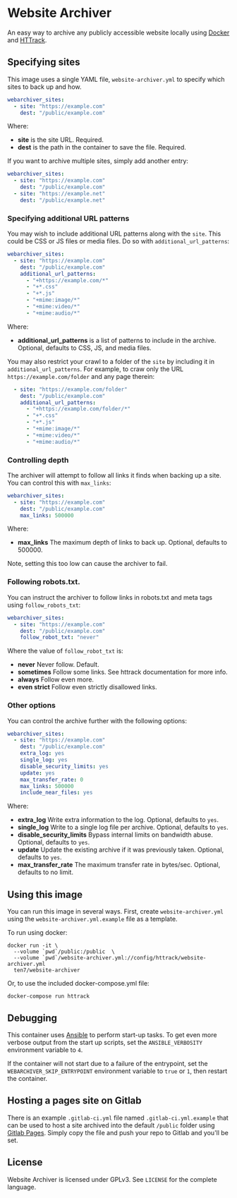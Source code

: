# Website Archiver
An easy way to archive any publicly accessible website locally using [Docker](https://docker.com/) and [HTTrack](https://www.httrack.com/).

## Specifying sites

This image uses a single YAML file, `website-archiver.yml` to specify which sites to back up and how.

```yaml
webarchiver_sites:
  - site: "https://example.com"
    dest: "/public/example.com"
```

Where:
* **site** is the site URL. Required.
* **dest** is the path in the container to save the file. Required.

If you want to archive multiple sites, simply add another entry:

```yaml
webarchiver_sites:
  - site: "https://example.com"
    dest: "/public/example.com"
  - site: "https://example.net"
    dest: "/public/example.net"

```


### Specifying additional URL patterns

You may wish to include additional URL patterns along with the `site`. This could be CSS or JS files or media files. Do so with `additional_url_patterns`:

```yaml
webarchiver_sites:
  - site: "https://example.com"
    dest: "/public/example.com"
    additional_url_patterns:
      - "+https://example.com/*"
      - "+*.css"
      - "+*.js"
      - "+mime:image/*"
      - "+mime:video/*"
      - "+mime:audio/*"
```

Where:

* **additional_url_patterns** is a list of patterns to include in the archive. Optional, defaults to CSS, JS, and media files.

You may also restrict your crawl to a folder of the `site` by including it in `additional_url_patterns`. For example, to craw only the URL `https://example.com/folder` and any page therein:

```yaml
  - site: "https://example.com/folder"
    dest: "/public/example.com"
    additional_url_patterns:
      - "+https://example.com/folder/*"
      - "+*.css"
      - "+*.js"
      - "+mime:image/*"
      - "+mime:video/*"
      - "+mime:audio/*"
```

### Controlling depth

The archiver will attempt to follow all links it finds when backing up a site. You can control this with `max_links`:

```yaml
webarchiver_sites:
  - site: "https://example.com"
    dest: "/public/example.com"
    max_links: 500000
```

Where:

* **max_links** The maximum depth of links to back up. Optional, defaults to 500000.

Note, setting this too low can cause the archiver to fail.

### Following robots.txt.

You can instruct the archiver to follow links in robots.txt and meta tags using `follow_robots_txt`:

```yaml
webarchiver_sites:
  - site: "https://example.com"
    dest: "/public/example.com"
    follow_robot_txt: "never"
```

Where the value of `follow_robot_txt` is:
* **never** Never follow. Default.
* **sometimes** Follow some links. See httrack documentation for more info.
* **always** Follow even more.
* **even strict** Follow even strictly disallowed links.

### Other options

You can control the archive further with the following options:

```yaml
webarchiver_sites:
  - site: "https://example.com"
    dest: "/public/example.com"
    extra_log: yes
    single_log: yes
    disable_security_limits: yes
    update: yes
    max_transfer_rate: 0
    max_links: 500000
    include_near_files: yes
```

Where:

* **extra_log** Write extra information to the log. Optional, defaults to `yes`.
* **single_log** Write to a single log file per archive. Optional, defaults to `yes`.
* **disable_security_limits** Bypass internal limits on bandwidth abuse. Optional, defaults to `yes`.
* **update** Update the existing archive if it was previously taken. Optional, defaults to `yes`.
* **max_transfer_rate** The maximum transfer rate in bytes/sec. Optional, defaults to no limit.

## Using this image

You can run this image in several ways. First, create `website-archiver.yml` using the `website-archiver.yml.example` file as a template.

To run using docker:

```shell
docker run -it \
  --volume `pwd`/public:/public  \
  --volume `pwd`/website-archiver.yml://config/httrack/website-archiver.yml
  ten7/website-archiver
```

Or, to use the included docker-compose.yml file:

```shell
docker-compose run httrack
```

## Debugging

This container uses [Ansible](https://www.ansible.com/) to perform start-up tasks. To get even more verbose output from the start up scripts, set the `ANSIBLE_VERBOSITY` environment variable to `4`.

If the container will not start due to a failure of the entrypoint, set the `WEBARCHIVER_SKIP_ENTRYPOINT` environment variable to `true` or `1`, then restart the container.

## Hosting a pages site on Gitlab

There is an example `.gitlab-ci.yml` file named `.gitlab-ci.yml.example` that can be used to host a site archived into the default `/public` folder using [Gitlab Pages](https://about.gitlab.com/stages-devops-lifecycle/pages/). Simply copy the file and push your repo to Gitlab and you'll be set.

## License

Website Archiver is licensed under GPLv3. See `LICENSE` for the complete language.

